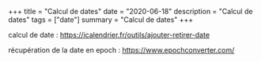 +++
title = "Calcul de dates"
date = "2020-06-18"
description = "Calcul de dates"
tags = ["date"]
summary = "Calcul de dates"
+++


calcul de date :
https://icalendrier.fr/outils/ajouter-retirer-date

récupération de la date en epoch :
https://www.epochconverter.com/